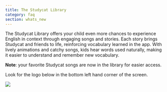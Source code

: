 ```yaml
---
title: The Studycat Library
category: faq
section: whats_new
---
```

The Studycat Library offers your child even more chances to experience English in context through engaging songs and stories. Each story brings Studycat and friends to life, reinforcing vocabulary learned in the app. With lively animations and catchy songs, kids hear words used naturally, making it easier to understand and remember new vocabulary.  
  
**Note**: your favorite Studycat songs are now in the library for easier access. 


Look for the logo below in the bottom left hand corner of the screen. 


  
![](https://help.studycat.com/hc/article_attachments/40392062985497)